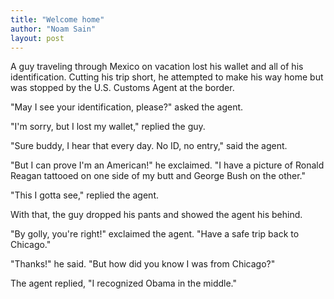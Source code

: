 ```yaml
---
title: "Welcome home"
author: "Noam Sain"
layout: post
---
```


A guy traveling through Mexico on vacation lost his wallet and all of his identification. Cutting his trip short, he attempted to make his way home but was stopped by the U.S. Customs Agent at the border.  
  
"May I see your identification, please?" asked the agent.

"I'm sorry, but I lost my wallet," replied the guy.

"Sure buddy, I hear that every day. No ID, no entry," said the agent.

"But I can prove I'm an American!" he exclaimed. "I have a picture of Ronald Reagan tattooed on one side of my butt and George Bush on the other."

"This I gotta see," replied the agent.

With that, the guy dropped his pants and showed the agent his behind.

"By golly, you're right!" exclaimed the agent. "Have a safe trip back to Chicago."

"Thanks!" he said. "But how did you know I was from Chicago?"

The agent replied, "I recognized Obama in the middle."